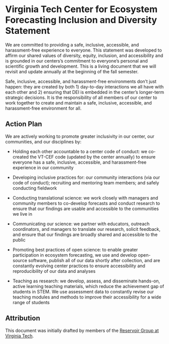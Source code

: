 # Virginia Tech Center for Ecosystem Forecasting Inclusion and Diversity Statement

We are committed to providing a safe, inclusive, accessible, and harassment-free experience to everyone. This statement was developed to affirm our shared values of diversity, equity, inclusion, and accessibility and is grounded in our centers’s commitment to everyone’s personal and scientific growth and development. This is a living document that we will revisit and update annually at the beginning of the fall semester.

Safe, inclusive, accessible, and harassment-free environments don’t just happen: they are created by both 1) day-to-day interactions we all have with each other and 2) ensuring that DEI is embedded in the center’s longer-term strategic decisions. It is the responsibility of all members of our center to work together to create and maintain a safe, inclusive, accessible, and harassment-free environment for all.

## Action Plan

We are actively working to promote greater inclusivity in our center, our communities, and our disciplines by:

* Holding each other accountable to a center code of conduct: we co-created the VT-CEF code (updated by the center annually) to ensure everyone has a safe, inclusive, accessible, and harassment-free experience in our community

* Developing inclusive practices for: our community interactions (via our code of conduct); recruiting and mentoring team members; and safely conducting fieldwork

* Conducting translational science: we work closely with managers and community members to co-develop forecasts and conduct research to ensure that our findings are usable and accessible to the communities we live in

* Communicating our science: we partner with educators, outreach coordinators, and managers to translate our research, solicit feedback, and ensure that our findings are broadly shared and accessible to the public

* Promoting best practices of open science: to enable greater participation in ecosystem forecasting, we use and develop open-source software, publish all of our data shortly after collection, and are constantly evolving center practices to ensure accessibility and reproducibility of our data and analyses

* Teaching as research: we develop, assess, and disseminate hands-on, active learning teaching materials, which reduce the achievement gap of students in STEM. We use assessment data to constantly revise our teaching modules and methods to improve their accessibility for a wide range of students


## Attribution

This document was initially drafted by members of the [Reservoir Group at Virginia Tech](https://github.com/CareyLabVT/LabDocuments/blob/master/docs/LabInclusionDiversityStatement.md).
